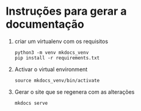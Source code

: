 # Instruções para gerar a documentação

1. criar um virtualenv com os requisitos

    ```
    python3 -m venv mkdocs_venv
    pip install -r requirements.txt
    ```

2. Activar o virtual environment

   ```
   source mkdocs_venv/bin/activate
   ```

3. Gerar o site que se regenera com as alterações

   ```
   mkdocs serve
   ```